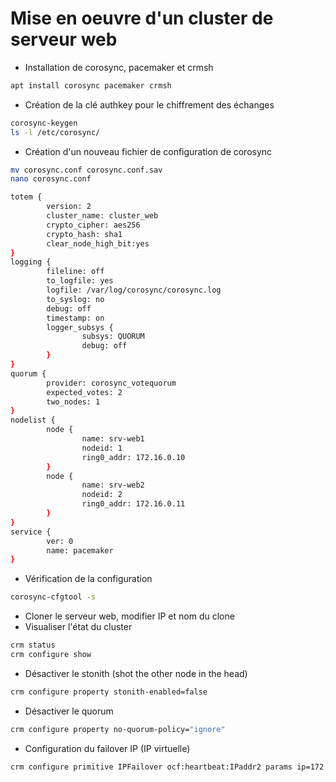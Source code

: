 # Mise en oeuvre d'un cluster de serveur web
- Installation de corosync, pacemaker et crmsh
```bash
apt install corosync pacemaker crmsh
```
- Création de la clé authkey pour le chiffrement des échanges
```bash
corosync-keygen
ls -l /etc/corosync/
```
- Création d'un nouveau fichier de configuration de corosync
```bash
mv corosync.conf corosync.conf.sav
nano corosync.conf
```
```bash
totem {
        version: 2
        cluster_name: cluster_web
        crypto_cipher: aes256
        crypto_hash: sha1
        clear_node_high_bit:yes
}
logging {
        fileline: off
        to_logfile: yes
        logfile: /var/log/corosync/corosync.log
        to_syslog: no
        debug: off
        timestamp: on
        logger_subsys {
                subsys: QUORUM
                debug: off
        }
}
quorum {
        provider: corosync_votequorum
        expected_votes: 2
        two_nodes: 1
}
nodelist {
        node {
                name: srv-web1
                nodeid: 1
                ring0_addr: 172.16.0.10
        }
        node {
                name: srv-web2
                nodeid: 2
                ring0_addr: 172.16.0.11
        }
}
service {
        ver: 0
        name: pacemaker
}
```                  
- Vérification de la configuration
```bash
corosync-cfgtool -s
```
- Cloner le serveur web, modifier IP et nom du clone
- Visualiser l'état du cluster
```bash
crm status
crm configure show
```
- Désactiver le stonith (shot the other node in the head)
```bash
crm configure property stonith-enabled=false
```
- Désactiver le quorum
```bash
crm configure property no-quorum-policy="ignore"
```
- Configuration du failover IP (IP virtuelle)
```bash
crm configure primitive IPFailover ocf:heartbeat:IPaddr2 params ip=172.16.0.12 cidr_netmask=24 nic=ens192 iflabel=VIP
```
